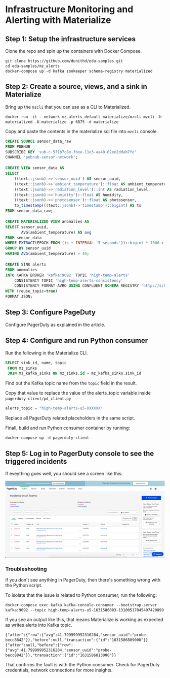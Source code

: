 # Infrastructure Monitoring and Alerting with Materialize

## Step 1: Setup the infrastructure services

Clone the repo and spin up the containers with Docker Compose.

```console
git clone https://github.com/dunithd/edu-samples.git
cd edu-samples/mz_alerts
docker-compose up -d kafka zookeeper schema-registry materialized
```

## Step 2: Create a source, views, and a sink in Materialize

Bring up the `mzcli` that you can use as a CLI to Materialized.

```console
docker run -it --network mz_alerts_default materialize/mzcli mzcli -h materialized -U materialize -p 6875 -d materialize
```

Copy and paste the contents in the materialize.sql file into `mzcli` console.

```sql
CREATE SOURCE sensor_data_raw
FROM PUBNUB
SUBSCRIBE KEY 'sub-c-5f1b7c8e-fbee-11e3-aa40-02ee2ddab7fe'
CHANNEL 'pubnub-sensor-network';

CREATE VIEW sensor_data AS
SELECT
    ((text::jsonb)->>'sensor_uuid') AS sensor_uuid,
    ((text::jsonb)->>'ambient_temperature')::float AS ambient_temperature,
    ((text::jsonb)->>'radiation_level')::int AS radiation_level,
    ((text::jsonb)->>'humidity')::float AS humidity,
    ((text::jsonb)->>'photosensor')::float AS photosensor,
    to_timestamp(((text::jsonb)->'timestamp')::bigint) AS ts
FROM sensor_data_raw;

CREATE MATERIALIZED VIEW anomalies AS
SELECT sensor_uuid,
       AVG(ambient_temperature) AS avg
FROM sensor_data
WHERE EXTRACT(EPOCH FROM (ts + INTERVAL '5 seconds'))::bigint * 1000 > mz_logical_timestamp()
GROUP BY sensor_uuid
HAVING AVG(ambient_temperature) > 40;

CREATE SINK alerts
FROM anomalies
INTO KAFKA BROKER 'kafka:9092' TOPIC 'high-temp-alerts'
    CONSISTENCY TOPIC 'high-temp-alerts-consistency'
    CONSISTENCY FORMAT AVRO USING CONFLUENT SCHEMA REGISTRY 'http://schema-registry:8081'
WITH (reuse_topic=true)
FORMAT JSON;
```

## Step 3: Configure PageDuty

Configure PagerDuty as explained in the article. 

## Step 4: Configure and run Python consumer

Run the following in the Materialize CLI.

```sql
SELECT sink_id, name, topic
 FROM mz_sinks
 JOIN mz_kafka_sinks ON mz_sinks.id = mz_kafka_sinks.sink_id
```

Find out the Kafka topic name from the `topic` field in the result.

Copy that value to replace the value of the alerts_topic variable inside `pagerduty-client/pd_client.py`

```python
alerts_topic = "high-temp-alerts-u5-XXXXXX"
```

Replace all PagerDuty related placeholders in the same script.

Finall, build and run Python consumer container by running:

```console
docker-compose up -d pagerduty-client
```

## Step 5: Log in to PagerDuty console to see the triggered incidents

If eveything goes well, you should see a screen like this:

!["PagerDuty Console](pagerduty_console.png "PagerDuty Console")

### Troubleshooting

If you don't see anything in PagerDuty, then there's something wrong with the Python script.

To isolate that the issue is related to Python consumer, run the following:

```console
docker-compose exec kafka kafka-console-consumer --bootstrap-server kafka:9092 --topic high-temp-alerts-u5-1631586083-13100517045407420899
```

If you see an output like this, that means Materialize is working as expected as writes alerts into Kafka topic.

```console
{"after":{"row":{"avg":41.799999952316284,"sensor_uuid":"probe-becc8842"}},"before":null,"transaction":{"id":"1631586809000"}}
{"after":null,"before":{"row":{"avg":41.799999952316284,"sensor_uuid":"probe-becc8842"}},"transaction":{"id":"1631586813000"}}
```

That confirms the fault is with the Python consumer. Check for PagerDuty credentials, network connections for more insights.
